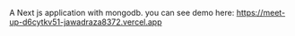 A Next js application with mongodb.
you can see demo here:
https://meet-up-d6cytkv51-jawadraza8372.vercel.app
